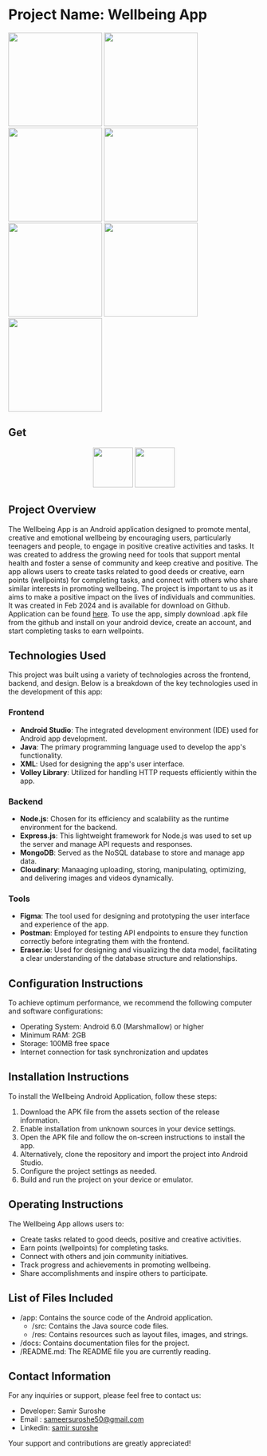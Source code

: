 

# Project Name: Wellbeing App <br>

<img src="https://github.com/samirsuroshe18/WellBeing-app---Android-studio/assets/130245723/05165df8-7942-446b-bc95-6c2247cf09f3" width="188" >  
<img src="https://github.com/samirsuroshe18/WellBeing-app---Android-studio/assets/130245723/10ef11b8-eeb6-4f29-8473-54587f2fe1ad" width="188" >  
<img src="https://github.com/samirsuroshe18/WellBeing-app---Android-studio/assets/130245723/d24b0381-b8e7-49b2-8ef9-6314b6966d0a" width="188" >  
<img src="https://github.com/samirsuroshe18/WellBeing-app---Android-studio/assets/130245723/9d94e591-1688-4e36-a9fd-5e9eea79ccb5" width="188" > 
<img src="https://github.com/samirsuroshe18/WellBeing-app---Android-studio/assets/130245723/f9adc9f4-800d-4ade-9be4-2aa475ff5b24" width="188" >
<img src="https://github.com/samirsuroshe18/WellBeing-app---Android-studio/assets/130245723/eb97c183-2b44-4531-b705-fe9e756a1658" width="188" >
<img src="https://github.com/samirsuroshe18/WellBeing-app---Android-studio/assets/130245723/46b41968-0fd4-4051-82d3-ad365d68bdb2" width="188" >


## Get
<div align="center">
  <img src="https://github.com/samirsuroshe18/WellBeing-app---Android-studio/assets/130245723/57dd9a45-2b6b-436b-8ea3-31ee6f6e9554" width="80" height="80" >
  <a href="https://github.com/samirsuroshe18/WellBeing-app---Android-studio/releases/latest/">
<img src="https://github.com/samirsuroshe18/WellBeing-app---Android-studio/assets/130245723/f2d2622b-2fd1-4576-af9e-68ec0e56c79e" height="80">
</a>
</div>

## Project Overview
The Wellbeing App is an Android application designed to promote mental, creative and emotional wellbeing by encouraging users, particularly teenagers and people, to engage in positive creative activities and tasks. It was created to address the growing need for tools that support mental health and foster a sense of community and keep creative and positive. The app allows users to create tasks related to good deeds or creative, earn points (wellpoints) for completing tasks, and connect with others who share similar interests in promoting wellbeing. The project is important to us as it aims to make a positive impact on the lives of individuals and communities. It was created in Feb 2024 and is available for download on Github. Application can be found [here](https://github.com/samirsuroshe18/WellBeing-app---Android-studio/releases/latest/). To use the app, simply download .apk file from the github and install on your android device, create an account, and start completing tasks to earn wellpoints.

## Technologies Used
This project was built using a variety of technologies across the frontend, backend, and design. Below is a breakdown of the key technologies used in the development of this app:

### Frontend
- **Android Studio**: The integrated development environment (IDE) used for Android app development.
- **Java**: The primary programming language used to develop the app's functionality.
- **XML**: Used for designing the app's user interface.
- **Volley Library**: Utilized for handling HTTP requests efficiently within the app.

### Backend
- **Node.js**: Chosen for its efficiency and scalability as the runtime environment for the backend.
- **Express.js**: This lightweight framework for Node.js was used to set up the server and manage API requests and responses.
- **MongoDB**: Served as the NoSQL database to store and manage app data.
- **Cloudinary**: Manaaging uploading, storing, manipulating, optimizing, and delivering images and videos dynamically.

### Tools
- **Figma**: The tool used for designing and prototyping the user interface and experience of the app.
- **Postman**: Employed for testing API endpoints to ensure they function correctly before integrating them with the frontend.
 - **Eraser.io**: Used for designing and visualizing the data model, facilitating a clear understanding of the database structure and relationships.


## Configuration Instructions
To achieve optimum performance, we recommend the following computer and software configurations:
- Operating System: Android 6.0 (Marshmallow) or higher
- Minimum RAM: 2GB
- Storage: 100MB free space
- Internet connection for task synchronization and updates

## Installation Instructions
To install the Wellbeing Android Application, follow these steps:
1. Download the APK file from the assets section of the release information.
2. Enable installation from unknown sources in your device settings.
3. Open the APK file and follow the on-screen instructions to install the app.
4. Alternatively, clone the repository and import the project into Android Studio.
5. Configure the project settings as needed.
6. Build and run the project on your device or emulator.

## Operating Instructions
The Wellbeing App allows users to:
- Create tasks related to good deeds, positive and creative activities.
- Earn points (wellpoints) for completing tasks.
- Connect with others and join community initiatives.
- Track progress and achievements in promoting wellbeing.
- Share accomplishments and inspire others to participate.

## List of Files Included
- /app: Contains the source code of the Android application.
  - /src: Contains the Java source code files.
  - /res: Contains resources such as layout files, images, and strings.
- /docs: Contains documentation files for the project.
- /README.md: The README file you are currently reading.

## Contact Information
For any inquiries or support, please feel free to contact us:
- Developer: Samir Suroshe
- Email : [sameersuroshe50@gmail.com](mailto:sameersuroshe50@gmail.com)
- Linkedin: [samir suroshe](www.linkedin.com/in/samir-suroshe-50b073271)

Your support and contributions are greatly appreciated!



